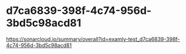 # d7ca6839-398f-4c74-956d-3bd5c98acd81
https://sonarcloud.io/summary/overall?id=examly-test_d7ca6839-398f-4c74-956d-3bd5c98acd81
